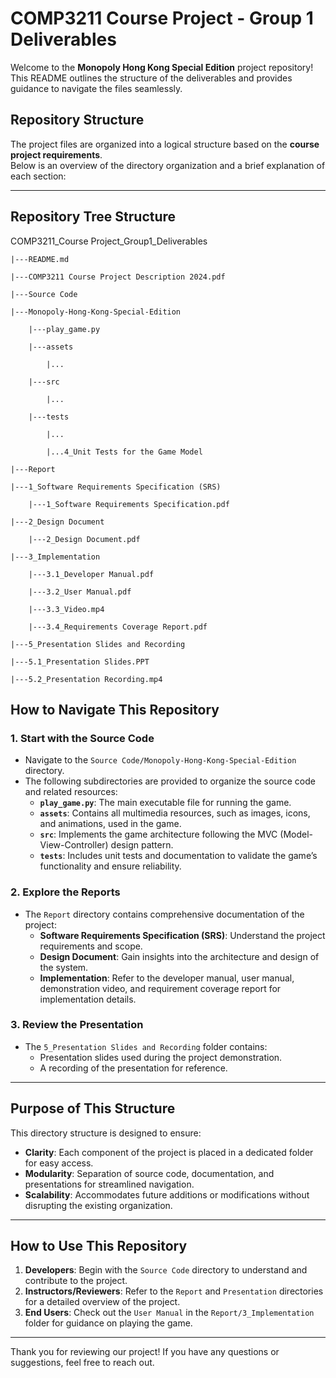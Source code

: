 # COMP3211 Course Project - Group 1 Deliverables

Welcome to the **Monopoly Hong Kong Special Edition** project repository!<br>This README outlines the structure of the deliverables and provides guidance to navigate the files seamlessly.

## Repository Structure

The project files are organized into a logical structure based on the **course project requirements**.<br>Below is an overview of the directory organization and a brief explanation of each section:

---

## Repository Tree Structure
COMP3211_Course Project_Group1_Deliverables

`|---README.md`

`|---COMP3211 Course Project Description 2024.pdf`

`|---Source Code`

	|---Monopoly-Hong-Kong-Special-Edition
	
		|---play_game.py
	
		|---assets
		
			|...
			
		|---src
		
			|...
			
		|---tests
		
			|...
			
			|...4_Unit Tests for the Game Model
			
`|---Report`

	|---1_Software Requirements Specification (SRS)
	
		|---1_Software Requirements Specification.pdf
		
	|---2_Design Document
	
		|---2_Design Document.pdf
		
	|---3_Implementation
	
		|---3.1_Developer Manual.pdf
		
		|---3.2_User Manual.pdf
		
		|---3.3_Video.mp4
		
		|---3.4_Requirements Coverage Report.pdf
		
`|---5_Presentation Slides and Recording`

	|---5.1_Presentation Slides.PPT
	
	|---5.2_Presentation Recording.mp4

## How to Navigate This Repository
### 1. **Start with the Source Code**
   - Navigate to the `Source Code/Monopoly-Hong-Kong-Special-Edition` directory.
   - The following subdirectories are provided to organize the source code and related resources:
     - **`play_game.py`**: The main executable file for running the game.
     - **`assets`**: Contains all multimedia resources, such as images, icons, and animations, used in the game.
     - **`src`**: Implements the game architecture following the MVC (Model-View-Controller) design pattern.
     - **`tests`**: Includes unit tests and documentation to validate the game’s functionality and ensure reliability.

### 2. **Explore the Reports**
   - The `Report` directory contains comprehensive documentation of the project:
     - **Software Requirements Specification (SRS)**: Understand the project requirements and scope.
     - **Design Document**: Gain insights into the architecture and design of the system.
     - **Implementation**: Refer to the developer manual, user manual, demonstration video, and requirement coverage report for implementation details.

### 3. **Review the Presentation**
   - The `5_Presentation Slides and Recording` folder contains:
     - Presentation slides used during the project demonstration.
     - A recording of the presentation for reference.

---

## Purpose of This Structure

This directory structure is designed to ensure:
- **Clarity**: Each component of the project is placed in a dedicated folder for easy access.
- **Modularity**: Separation of source code, documentation, and presentations for streamlined navigation.
- **Scalability**: Accommodates future additions or modifications without disrupting the existing organization.

---

## How to Use This Repository

1. **Developers**: Begin with the `Source Code` directory to understand and contribute to the project.
2. **Instructors/Reviewers**: Refer to the `Report` and `Presentation` directories for a detailed overview of the project.
3. **End Users**: Check out the `User Manual` in the `Report/3_Implementation` folder for guidance on playing the game.

---

Thank you for reviewing our project! If you have any questions or suggestions, feel free to reach out.

 